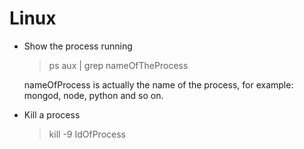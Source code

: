 # Linux

- Show the process running
    > ps aux | grep nameOfTheProcess
    
    nameOfProcess is actually the name of the process, for example: mongod, node, python and so on. 

- Kill a process 
    > kill -9 IdOfProcess

